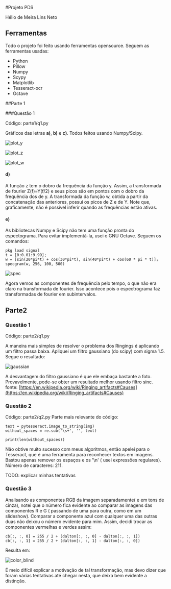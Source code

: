 #Projeto PDS

Hélio de Meira Lins Neto


## Ferramentas

Todo o projeto foi feito usando ferramentas opensource. Seguem as ferramentas usadas:

* Python
* Pillow
* Numpy
* Scypy
* Matplotlib
* Tesseract-ocr
* Octave

##Parte 1

###Questão 1

Código: parte1/q1.py

Gráficos das letras **a)**, **b)** e **c)**. Todos feitos usando Numpy/Scipy.

![plot_y](parte1/y.png)

![plot_z](parte1/z.png)

![plot_w](parte1/w.png)

#### **d)**
A função z tem o dobro da frequência da função y. Assim, a transformada de fourier Z(f)=Y(f/2) e
seus picos são em pontos com o dobro da frequência dos de y.
A transformada da função w, obtida a partir da concatenação das anteriores, possui os picos de Z
e de Y. Note que, graficamente, não é possível inferir quando as frequências estão ativas.

#### **e)**

As bibliotecas Numpy e Scipy não tem uma função pronta do espectograma. Para evitar implementá-la,
usei o GNU Octave. Seguem os comandos:

    pkg load signal
    t = [0:0.01:9.99];
    w = [sin(20*pi*t) + cos(30*pi*t), sin(40*pi*t) + cos(60 * pi * t)];
    specgram(w, 256, 100, 500)

![spec](parte1/spec.png)

Agora vemos as componentes de frequência pelo tempo, o que não era claro na transformada de fourier.
Isso acontece pois o espectrograma faz transformadas de fourier em subintervalos.

## Parte2

### Questão 1

Código: parte2/q1.py

A maneira mais simples de resolver o problema dos Ringings é aplicando um filtro passa baixa.
Apliquei um filtro gaussiano (do scipy) com sigma 1.5. Segue o resultado:

![gaussian](parte2/gaussian.bmp)

A desvantagem do filtro gaussiano é que ele embaça bastante a foto. Provavelmente, pode-se obter
um resultado melhor usando filtro sinc. fonte: [https://en.wikipedia.org/wiki/Ringing_artifacts#Causes](https://en.wikipedia.org/wiki/Ringing_artifacts#Causes)

### Questão 2

Código: parte2/q2.py
Parte mais relevante do código:

    text = pytesseract.image_to_string(img)
    without_spaces = re.sub('\s+', '', text)

    print(len(without_spaces))

Não obtive muito sucesso com meus algoritmos, então apelei para o Tesseract, que é uma ferramenta para reconhecer textos em imagens. Bastou apenas remover os espaços e os '\n' ( usei expressões regulares). Número de caracteres: 211.

TODO: explicar minhas tentativas

### Questão 3

Analisando as componentes RGB da imagem separadamente( e em tons de cinza), notei que o número fica evidente ao comparar
as imagens das componentes R e G ( passando de uma para outra, como em um slideshow). Comparar a componente azul com qualquer uma das outras duas não deixou o número evidente para mim.
Assim, decidi trocar as componentes vermelhas e verdes assim:

    cb[:, :, 0] = 255 / 2 + (dalton[:, :, 0] - dalton[:, :, 1])
    cb[:, :, 1] = 255 / 2 + (dalton[:, :, 1] - dalton[:, :, 0])

Resulta em:

![color_blind](parte2/color_blind.bmp)

É meio difícil explicar a motivação de tal transformação, mas devo dizer que foram várias tentativas até chegar nesta, que deixa bem evidente a distinção.
